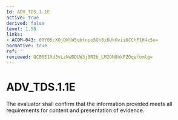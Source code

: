 ```yaml
---
Id: ADV_TDS.1.1E
active: true
derived: false
level: 1.58
links:
- ACOM-043: 60Y05cXOjDWtWSqbtnpo5Gh8i6UkGvii6CChF1H4zSo=
normative: true
ref: ''
reviewed: QC00E1Xd3vLzNwBDUW3j0R2b_LM2ON8hkPZOqefomlg=
---
```


# ADV_TDS.1.1E

The evaluator shall confirm that the information provided meets all requirements for content and presentation of evidence.